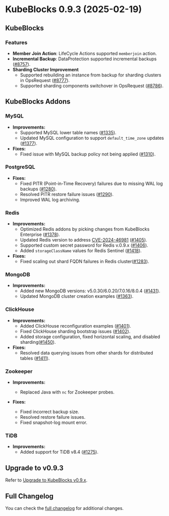 # KubeBlocks 0.9.3 (2025-02-19)

## KubeBlocks

### Features

- **Member Join Action**: LifeCycle Actions supported `memberjoin` action.
- **Incremental Backup**: DataProtection supported incremental backups ([#8757](https://github.com/apecloud/kubeblocks/pull/8757)).
- **Sharding Cluster Improvement**
  - Supported rebuilding an instance from backup for sharding clusters in OpsRequest ([#8777](https://github.com/apecloud/kubeblocks/pull/8777)).
  - Supported sharding components switchover in OpsRequest ([#8786](https://github.com/apecloud/kubeblocks/pull/8786)).

## KubeBlocks Addons

### MySQL

- **Improvements:**
  - Supported MySQL lower table names ([#1335](https://github.com/apecloud/kubeblocks-addons/pull/1335)).
  - Updated MySQL configuration to support `default_time_zone` updates ([#1377](https://github.com/apecloud/kubeblocks-addons/pull/1377)).
- **Fixes:**
  - Fixed issue with MySQL backup policy not being applied ([#1310](https://github.com/apecloud/kubeblocks-addons/pull/1310)).

### PostgreSQL

- **Fixes:**
  - Fixed PITR (Point-in-Time Recovery) failures due to missing WAL log backups ([#1280](https://github.com/apecloud/kubeblocks-addons/pull/1280)).
  - Resolved PITR restore failure issues ([#1290](https://github.com/apecloud/kubeblocks-addons/pull/1290)).
  - Improved WAL log archiving.

### Redis

- **Improvements:**
  - Optimized Redis addons by picking changes from KubeBlocks Enterprise ([#1378](https://github.com/apecloud/kubeblocks-addons/pull/1378)).
  - Updated Redis version to address [CVE-2024-46981](https://access.redhat.com/security/cve/cve-2024-46981) ([#1405](https://github.com/apecloud/kubeblocks-addons/pull/1405)).
  - Supported custom secret password for Redis v.0.9.x ([#1406](https://github.com/apecloud/kubeblocks-addons/pull/1406)).
  - Added `storageClassName` values for Redis Sentinel ([#1418](https://github.com/apecloud/kubeblocks-addons/pull/1418)).
- **Fixes:**
  - Fixed scaling out shard FQDN failures in Redis cluster([#1283](https://github.com/apecloud/kubeblocks-addons/pull/1283)).

### MongoDB

- **Improvements:**
  - Added new MongoDB versions: v5.0.30/6.0.20/7.0.16/8.0.4 ([#1431](https://github.com/apecloud/kubeblocks-addons/pull/1431)).
  - Updated MongoDB cluster creation examples ([#1363](https://github.com/apecloud/kubeblocks-addons/pull/1363)).

### ClickHouse

- **Improvements:**
  - Added ClickHouse reconfiguration examples ([#1401](https://github.com/apecloud/kubeblocks-addons/pull/1401)).
  - Fixed ClickHouse sharding bootstrap issues ([#1402](https://github.com/apecloud/kubeblocks-addons/pull/1402)).
  - Added storage configuration, fixed horizontal scaling, and disabled sharding([#1450](https://github.com/apecloud/kubeblocks-addons/pull/1450)).
- **Fixes:**
  - Resolved data querying issues from other shards for distributed tables ([#1411](https://github.com/apecloud/kubeblocks-addons/pull/1411)).

### Zookeeper

- **Improvements:**
  - Replaced Java with `nc` for Zookeeper probes.

- **Fixes:**
  - Fixed incorrect backup size.
  - Resolved restore failure issues.
  - Fixed snapshot-log mount error.

### TiDB

- **Improvements:**
  - Added support for TiDB v8.4 ([#1275](https://github.com/apecloud/kubeblocks-addons/pull/1275)).

## Upgrade to v0.9.3

Refer to [Upgrade to KubeBlocks v0.9.x](https://kubeblocks.io/docs/release-0.9/user_docs/upgrade-kubeblocks/upgrade-to-latest-version).

## Full Changelog

You can check the [full changelog](https://github.com/apecloud/kubeblocks/compare/v0.9.2...v0.9.3) for additional changes.
